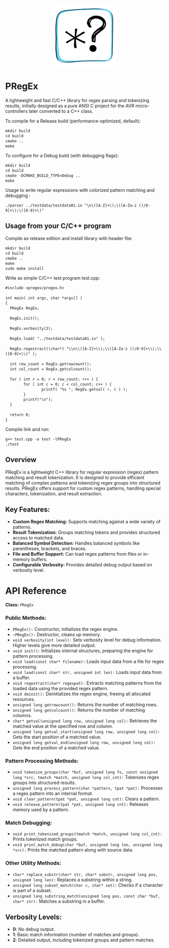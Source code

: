 <p align="center">
  <img src="./logo.png" />
</p>

# PRegEx
A lightweight and fast C/C++ library for regex parsing and tokenizing results, initially designed as a pure ANSI C project for the AVR micro-controllers later converted to a C++ class.

To compile for a Release build (performance-optimized, default):
```
mkdir build
cd build
cmake ..
make
```
To configure for a Debug build (with debugging flags):
```
mkdir build
cd build
cmake -DCMAKE_BUILD_TYPE=Debug ..
make
```
Usage to write regular expressions with colorized pattern matching and debugging :
```
./parser ../testdata/testdata01.in "\n\([A-Z]+\);\([A-Za-z ()/0-9]+\);\([0-9]+\)"
```
## Usage from your C/C++ program
Compile as release edition and install library with header file:
```
mkdir build
cd build
cmake ..
make
sudo make install
```
Write as simple C/C++ test program test.cpp:
```
#include <pregex/pregex.h>

int main( int argc, char *argv[] )
{
  PRegEx RegEx;
  
  RegEx.init();
  
  RegEx.verbosity(2);
  
  RegEx.load( "../testdata/testdata01.in" );
  
  RegEx.regextract((char*) "\\n\\([A-Z]+\\);\\([A-Za-z ()/0-9]+\\);\\([0-9]+\\)" );

  int row_count = RegEx.getrowcount();
  int col_count = RegEx.getcolcount();

  for ( int r = 0; r < row_count; r++ ) {
        for ( int c = 0; c < col_count; c++ ) {
                printf( "%s ", RegEx.getval( r, c ) );
        }
        printf("\n");
  }

  return 0;
}

```
Compile link and run:
```
g++ test.cpp -o test -lPRegEx
./test
```

## Overview
PRegEx is a lightweight C++ library for regular expression (regex) pattern matching and result tokenization. It is designed to provide efficient matching of complex patterns and tokenizing regex groups into structured results. PRegEx offers support for custom regex patterns, handling special characters, tokenization, and result extraction.

## Key Features:
- **Custom Regex Matching:** Supports matching against a wide variety of patterns.
- **Result Tokenization:** Groups matching tokens and provides structured access to matched data.
- **Balanced Symbol Detection:** Handles balanced symbols like parentheses, brackets, and braces.
- **File and Buffer Support:** Can load regex patterns from files or in-memory buffers.
- **Configurable Verbosity:** Provides detailed debug output based on verbosity level.

# API Reference
**Class:** ```PRegEx```
### Public Methods:
- ```PRegEx():``` Constructor, initializes the regex engine.
- ```~PRegEx():``` Destructor, cleans up memory.
- ```void verbosity(int level):``` Sets verbosity level for debug information. Higher levels give more detailed output.
- ```void init():``` Initializes internal structures, preparing the engine for pattern processing.
- ```void load(const char* filename):``` Loads input data from a file for regex processing.
- ```void load(const char* str, unsigned int len):``` Loads input data from a buffer.
- ```void regextract(char* regexpat):``` Extracts matching patterns from the loaded data using the provided regex pattern.
- ```void deinit():``` Deinitializes the regex engine, freeing all allocated resources.
- ```unsigned long getrowcount():``` Returns the number of matching rows.
- ```unsigned long getcolcount():``` Returns the number of matching columns.
- ```char* getval(unsigned long row, unsigned long col):``` Retrieves the matched value at the specified row and column.
- ```unsigned long getval_start(unsigned long row, unsigned long col):``` Gets the start position of a matched value.
- ```unsigned long getval_end(unsigned long row, unsigned long col):``` Gets the end position of a matched value.

### Pattern Processing Methods:

- ```void tokenize_groups(char *buf, unsigned long fs, const unsigned long *src, tmatch *match, unsigned long col_cnt):``` Tokenizes regex groups into structured results.
- ```unsigned long process_pattern(char *pattern, tpat *pat):``` Processes a regex pattern into an internal format.
- ```void clear_pattern(tpat *pat, unsigned long cnt):``` Clears a pattern.
- ```void release_pattern(tpat *pat, unsigned long cnt):``` Releases memory used by a pattern.

### Match Debugging:

- ```void print_tokenized_groups(tmatch *match, unsigned long col_cnt):``` Prints tokenized match groups.
- ```void print_match_debug(char *buf, unsigned long len, unsigned long *src):``` Prints the matched pattern along with source data.

### Other Utility Methods:

- ```char* replace_substr(char* str, char* substr, unsigned long pos, unsigned long len):``` Replaces a substring within a string.
- ```unsigned long subset_match(char c, char* set):``` Checks if a character is part of a subset.
- ```unsigned long substring_match(unsigned long pos, const char *buf, char* str):``` Matches a substring in a buffer.

## Verbosity Levels:
- **0**: No debug output.
- **1**: Basic match information (number of matches and groups).
- **2**: Detailed output, including tokenized groups and pattern matches.
